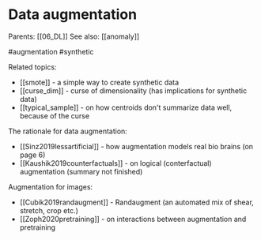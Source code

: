 # Data augmentation

Parents: [[06_DL]]
See also: [[anomaly]]

#augmentation #synthetic


Related topics:
* [[smote]] - a simple way to create synthetic data
* [[curse_dim]] - curse of dimensionality (has implications for synthetic data)
* [[typical_sample]] - on how centroids don't summarize data well, because of the curse

The rationale for data augmentation:
* [[Sinz2019lessartificial]] - how augmentation models real bio brains (on page 6)
* [[Kaushik2019counterfactuals]] - on logical (conterfactual) augmentation (summary not finished)

Augmentation for images:
* [[Cubik2019randaugment]] - Randaugment (an automated mix of shear, stretch, crop etc.)
* [[Zoph2020pretraining]] - on interactions between augmentation and pretraining

